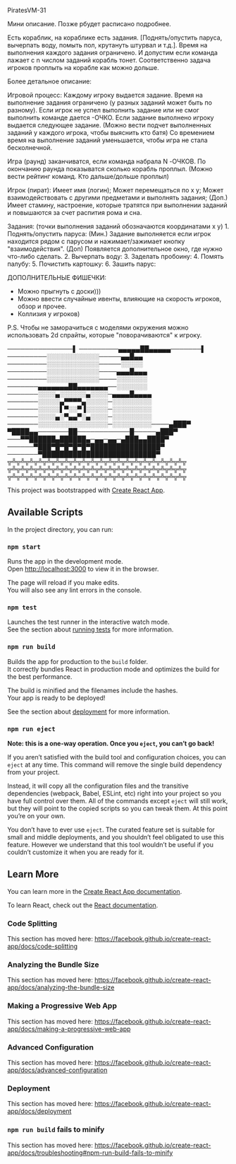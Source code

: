 PiratesVM-31

Мини описание. Позже рбудет расписано подробнее.

Есть кораблик, на кораблике есть задания. [Поднять/опустить паруса, вычерпать воду, помыть пол, крутануть штурвал и т.д.]. Время на выполнения каждого задания ограничено. И допустим если команда лажает с n числом заданий корабль тонет.
Соответственно задача игроков проплыть на корабле как можно дольше.



Более детальное описание:

Игровой процесс: 
  Каждому игроку выдается задание. 
  Время на выполнение задания ограничено (у разных заданий может быть по разному). 
  Если игрок не успел выполнить задание или не смог выполнить команде дается -ОЧКО.
  Если задание выполнено игроку выдается следующее задание. (Можно вести подчет выполненных заданий у каждого игрока, чтобы выяснить кто батя)
  Со времением время на выполнение заданий уменьшается, чтобы игра не стала бесколнечной.

  Игра (раунд) заканчиватся, если команда набрала N -ОЧКОВ.
  По окончанию раунда показыватся сколько корабль проплыл. (Можно вести рейтинг команд. Кто дальше/дольше проплыл)
  

Игрок (пират): 
    Имеет имя (логин);
    Может перемещаться по x y;
    Может взаимодействовать с другими предметами и выполнять задания;
   (Доп.) Имеет стамину, настроение, которые тратятся при выполнении заданий и повышаются за счет распития рома и сна.

Задания: (точки выполнения заданий обозначаются координатами x y)
    1. Поднять/опустить паруса:
      (Мин.) Задание выполняется если игрок находится рядом с парусом и нажимает/зажимает кнопку "взаимодействия".
      (Доп) Появляется дополнительное окно, где нужно что-либо сделать.
    2. Вычерпать воду:
    3. Заделать пробоину:
    4. Помять палубу:
    5. Почистить картошку:
    6. Зашить парус:
    
    
ДОПОЛНИТЕЛЬНЫЕ ФИШЕЧКИ:
* Можно прыгнуть с доски)))
* Можно ввести случайные ивенты, влияющие на скорость игроков, обзор и прочее.
* Коллизия у игроков)

P.S. Чтобы не заморачиться с моделями окружения можно использовать 2d спрайты, которые "поворачиваются" к игроку. 






───────────────▌
─────────▄▄▄▄▄██▄▄▄▄▄───────▌
─────────░░░░░░░░░░░░─────▄▄█▄▄
─────────░░░░░░░░░░░░─────░░░░░
─────────░░░░░░░░░░░░────▄▄▄█▄▄▄
─────────░░░░░░░░░░░░────░░░░░░░
───────▄▄▄▄▄▄▄██▄▄▄▄▄▄▄──░░░░░░░
───────░░░░▄░░░░░░▄░░░░─▄▄▄▄█▄▄▄▄
───────░░░░░▄▀▀▀▀▄░░░░░─░░░░░░░░░
───────░░░░░▌▀░░▀▐░░░░░─░░░░░░░░░
───────░░░░▄░▀▄▄▀░▄░░░░─░░░░░░░░░
───────░░░░░░░░░░░░░░░░─░░░░░░░░░────▄███▀
▀████▄▄───────██────────────█─────▄███▀
───▀▀██████▄██████▄─▄▄─▄▄─▄███▄▄████▀
──────▀███▀█▀█▀█▀█▀████████████████▀
───────▀██████████████████████████▀
╦╩╦╩╦╩╦╩╦╩╦╩╦╩╦╩╦╩╦╩╦╩╦╩╦╩╦╩╦╩╦╩╦╩╦╩╦╩╦╩╦
╦╩╦╩╦╩╦╩╦╩╦╩╦╩╦╩╦╩╦╩╦╩╦╩╦╩╦╩╦╩╦╩╦╩╦╩╦╩╦╩╦
╦╩╦╩╦╩╦╩╦╩╦╩╦╩╦╩╦╩╦╩╦╩╦╩╦╩╦╩╦╩╦╩╦╩╦╩╦╩╦╩╦

This project was bootstrapped with [Create React App](https://github.com/facebook/create-react-app).

## Available Scripts

In the project directory, you can run:

### `npm start`

Runs the app in the development mode.<br />
Open [http://localhost:3000](http://localhost:3000) to view it in the browser.

The page will reload if you make edits.<br />
You will also see any lint errors in the console.

### `npm test`

Launches the test runner in the interactive watch mode.<br />
See the section about [running tests](https://facebook.github.io/create-react-app/docs/running-tests) for more information.

### `npm run build`

Builds the app for production to the `build` folder.<br />
It correctly bundles React in production mode and optimizes the build for the best performance.

The build is minified and the filenames include the hashes.<br />
Your app is ready to be deployed!

See the section about [deployment](https://facebook.github.io/create-react-app/docs/deployment) for more information.

### `npm run eject`

**Note: this is a one-way operation. Once you `eject`, you can’t go back!**

If you aren’t satisfied with the build tool and configuration choices, you can `eject` at any time. This command will remove the single build dependency from your project.

Instead, it will copy all the configuration files and the transitive dependencies (webpack, Babel, ESLint, etc) right into your project so you have full control over them. All of the commands except `eject` will still work, but they will point to the copied scripts so you can tweak them. At this point you’re on your own.

You don’t have to ever use `eject`. The curated feature set is suitable for small and middle deployments, and you shouldn’t feel obligated to use this feature. However we understand that this tool wouldn’t be useful if you couldn’t customize it when you are ready for it.

## Learn More

You can learn more in the [Create React App documentation](https://facebook.github.io/create-react-app/docs/getting-started).

To learn React, check out the [React documentation](https://reactjs.org/).

### Code Splitting

This section has moved here: https://facebook.github.io/create-react-app/docs/code-splitting

### Analyzing the Bundle Size

This section has moved here: https://facebook.github.io/create-react-app/docs/analyzing-the-bundle-size

### Making a Progressive Web App

This section has moved here: https://facebook.github.io/create-react-app/docs/making-a-progressive-web-app

### Advanced Configuration

This section has moved here: https://facebook.github.io/create-react-app/docs/advanced-configuration

### Deployment

This section has moved here: https://facebook.github.io/create-react-app/docs/deployment

### `npm run build` fails to minify

This section has moved here: https://facebook.github.io/create-react-app/docs/troubleshooting#npm-run-build-fails-to-minify
